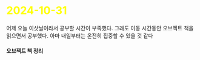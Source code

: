 # <span style="color:yellow">2024-10-31</span>
어제 오늘 이삿날이라서 공부할 시간이 부족했다. 그래도 이동 시간동안 오브젝트 책을 읽으면서 공부했다.
아마 내일부터는 온전히 집중할 수 있을 것 같다

#### 오브젝트 책 정리